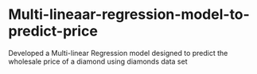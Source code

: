 # Multi-lineaar-regression-model-to-predict-price
Developed a Multi-linear Regression model designed to predict the wholesale price of a diamond using diamonds data set
